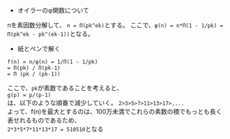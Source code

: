 + オイラーのφ関数について

nを素因数分解して、
`n = Π(pk^ek)`とする。
ここで、`φ(n) = n*Π(1 - 1/pk) = Π(pk^ek - pk^(ek-1))`となる。


+ 紙とペンで解く  

~~~~
f(n) = n/φ(n) = 1/Π(1 - 1/pk)
= Π(pk) / Π(pk-1)
= Π (pk / (pk-1))
~~~~

ここで、`pk`が素数であることを考えると、  
`g(p) = p/(p-1)`  
は、以下のような順番で減少していく。 
`2>3>5>7>11>13>17>,...`   
よって、f(n)を最大とするのは、100万未満でこれらの素数の積でもっとも長く表せれるものであるため、  
`2*3*5*7*11*13*17 = 510510`となる  
